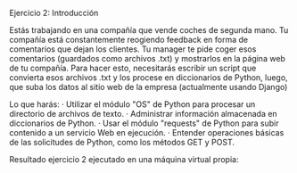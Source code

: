Ejercicio 2: Introducción

Estás trabajando en una compañía que vende coches de segunda mano. Tu compañía está constantemente reogiendo feedback en forma de comentarios que dejan los clientes. Tu manager te pide coger esos comentarios (guardados como archivos .txt) y mostrarlos en la página web de tu compañía. Para hacer esto, necesitarás escribir un script que convierta esos archivos .txt y los procese en diccionarios de Python, luego, que suba los datos al sitio web de la empresa (actualmente usando Django)

Lo que harás:
· Utilizar el módulo "OS" de Python para procesar un directorio de archivos de texto.
· Administrar información almacenada en diccionarios de Python.
· Usar el módulo "requests" de Python para subir contenido a un servicio Web en ejecución.
· Entender operaciones básicas de las solicitudes de Python, como los métodos GET y POST.

Resultado ejercicio 2 ejecutado en una máquina virtual propia:
